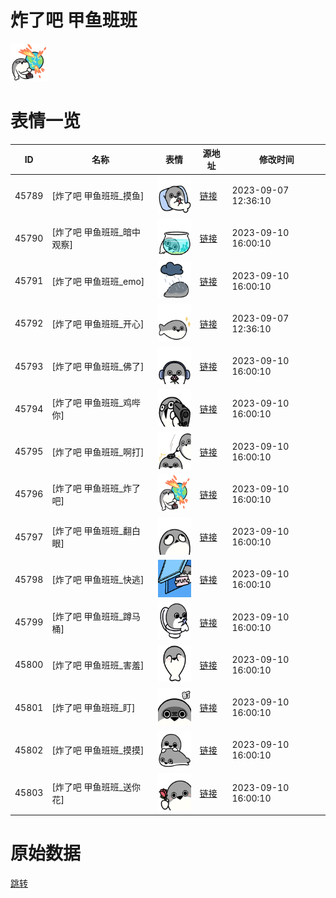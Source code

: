 # 炸了吧  甲鱼班班

<img src="./cover.png" height="60" alt="cover" />

# 表情一览

|ID|名称|表情|源地址|修改时间|
|----|----|----|----|----|
|45789|[炸了吧  甲鱼班班_摸鱼]|<img src="./pic/045789_%5B炸了吧  甲鱼班班_摸鱼%5D.png" height="60" alt="摸鱼"/>|[链接](https://i0.hdslb.com/bfs/garb/016adc647b93f1665f68df96c12a702a20baad28.png)|2023-09-07 12:36:10|
|45790|[炸了吧  甲鱼班班_暗中观察]|<img src="./pic/045790_%5B炸了吧  甲鱼班班_暗中观察%5D.png" height="60" alt="暗中观察"/>|[链接](https://i0.hdslb.com/bfs/garb/d6e11f8542d070156f5a9048f239c577bc0b5372.png)|2023-09-10 16:00:10|
|45791|[炸了吧  甲鱼班班_emo]|<img src="./pic/045791_%5B炸了吧  甲鱼班班_emo%5D.png" height="60" alt="emo"/>|[链接](https://i0.hdslb.com/bfs/garb/e0e32cf1c4c3e8d5a6d1c8b8a5e3830d2f122b33.png)|2023-09-10 16:00:10|
|45792|[炸了吧  甲鱼班班_开心]|<img src="./pic/045792_%5B炸了吧  甲鱼班班_开心%5D.png" height="60" alt="开心"/>|[链接](https://i0.hdslb.com/bfs/garb/82c1c3ab4e9dfb4d65248405b929afeaec75cab4.png)|2023-09-07 12:36:10|
|45793|[炸了吧  甲鱼班班_佛了]|<img src="./pic/045793_%5B炸了吧  甲鱼班班_佛了%5D.png" height="60" alt="佛了"/>|[链接](https://i0.hdslb.com/bfs/garb/a4094711d2b4ab79612827186c359bacd00f5d1e.png)|2023-09-10 16:00:10|
|45794|[炸了吧  甲鱼班班_鸡哔你]|<img src="./pic/045794_%5B炸了吧  甲鱼班班_鸡哔你%5D.png" height="60" alt="鸡哔你"/>|[链接](https://i0.hdslb.com/bfs/garb/a976b07e433f8d8b9806015fc49cd8402fe702e4.png)|2023-09-10 16:00:10|
|45795|[炸了吧  甲鱼班班_啊打]|<img src="./pic/045795_%5B炸了吧  甲鱼班班_啊打%5D.png" height="60" alt="啊打"/>|[链接](https://i0.hdslb.com/bfs/garb/111763cdc7b719ef5f9e900c19f0500b0a0e9ca7.png)|2023-09-10 16:00:10|
|45796|[炸了吧  甲鱼班班_炸了吧]|<img src="./pic/045796_%5B炸了吧  甲鱼班班_炸了吧%5D.png" height="60" alt="炸了吧"/>|[链接](https://i0.hdslb.com/bfs/garb/356f89e7661fe99a03c8aa3bce7bb3964a82ac5a.png)|2023-09-10 16:00:10|
|45797|[炸了吧  甲鱼班班_翻白眼]|<img src="./pic/045797_%5B炸了吧  甲鱼班班_翻白眼%5D.png" height="60" alt="翻白眼"/>|[链接](https://i0.hdslb.com/bfs/garb/225e79eb7b3bdeae13adc9df98ae21f34a5d96e5.png)|2023-09-10 16:00:10|
|45798|[炸了吧  甲鱼班班_快逃]|<img src="./pic/045798_%5B炸了吧  甲鱼班班_快逃%5D.png" height="60" alt="快逃"/>|[链接](https://i0.hdslb.com/bfs/garb/23275db777bdd93b77fcf2a305560038afab46b7.png)|2023-09-10 16:00:10|
|45799|[炸了吧  甲鱼班班_蹲马桶]|<img src="./pic/045799_%5B炸了吧  甲鱼班班_蹲马桶%5D.png" height="60" alt="蹲马桶"/>|[链接](https://i0.hdslb.com/bfs/garb/2fbc5ae2a43d15326d112161208db7a7d3dc3408.png)|2023-09-10 16:00:10|
|45800|[炸了吧  甲鱼班班_害羞]|<img src="./pic/045800_%5B炸了吧  甲鱼班班_害羞%5D.png" height="60" alt="害羞"/>|[链接](https://i0.hdslb.com/bfs/garb/be100181ceb74a55e7d03754b2c9dfb5c864e5ed.png)|2023-09-10 16:00:10|
|45801|[炸了吧  甲鱼班班_盯]|<img src="./pic/045801_%5B炸了吧  甲鱼班班_盯%5D.png" height="60" alt="盯"/>|[链接](https://i0.hdslb.com/bfs/garb/c3e982aea3eff2e989172237dfca5db2e8a9544d.png)|2023-09-10 16:00:10|
|45802|[炸了吧  甲鱼班班_摸摸]|<img src="./pic/045802_%5B炸了吧  甲鱼班班_摸摸%5D.png" height="60" alt="摸摸"/>|[链接](https://i0.hdslb.com/bfs/garb/4da01e4ec7d9fca162a4c0d725fa0ae1871f67d5.png)|2023-09-10 16:00:10|
|45803|[炸了吧  甲鱼班班_送你花]|<img src="./pic/045803_%5B炸了吧  甲鱼班班_送你花%5D.png" height="60" alt="送你花"/>|[链接](https://i0.hdslb.com/bfs/garb/2705f6077d510291c07739d306d9da26ec896cf7.png)|2023-09-10 16:00:10|

# 原始数据

[跳转](./raw.json)

